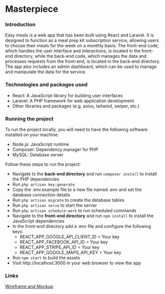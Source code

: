 # Masterpiece

### Introduction

Easy meals is a web app that has been built using React and Laravel. It is designed to function as a meal prep kit subscription service, allowing users to choose their meals for the week on a monthly basis. The front-end code, which handles the user interface and interactions, is located in the front-end directory, while the back-end code, which manages the data and processes requests from the front-end, is located in the back-end directory. The app also includes an admin dashboard, which can be used to manage and manipulate the data for the service.

### Technologies and packages used

- React: A JavaScript library for building user interfaces
- Laravel: A PHP framework for web application development
- Other libraries and packages (e.g. axios, tailwind, swiper, etc.)

### Running the project

To run the project locally, you will need to have the following software installed on your machine:

- Node.js: JavaScript runtime
- Composer: Dependency manager for PHP
- MySQL: Database server

Follow these steps to run the project:

- Navigate to the **back-end directory** and run `composer install` to install the PHP dependencies
- Run `php artisan key:generate`
- Copy the .env.example file to a new file named .env and set the database connection details
- Run `php artisan migrate` to create the database tables
- Run `php artisan serve` to start the server
- Run `php artisan schedule:work` to run scheduled commands
- Navigate to the **front-end directory** and run `npm install` to install the JavaScript dependencies
- In the front-end directory add a .env file and configure the following keys:
  - REACT_APP_GOOGLE_API_CLIENT_ID = Your key
  - REACT_APP_FACEBOOK_API_ID = Your key
  - REACT_APP_STRIPE_API_ID = Your key
  - REACT_APP_GOOGLE_MAPS_API_KEY = Your key
- Run `npm start` to build the assets
- Visit http://localhost:3000 in your web browser to view the app

### Links

[Wireframe and Mockup](https://www.figma.com/file/aIsdni4USpLVvkQJzM5LM9/EasyMeals-duaa?node-id=0%3A1&t=1nmm1lLlZYvdTQqc-0)
